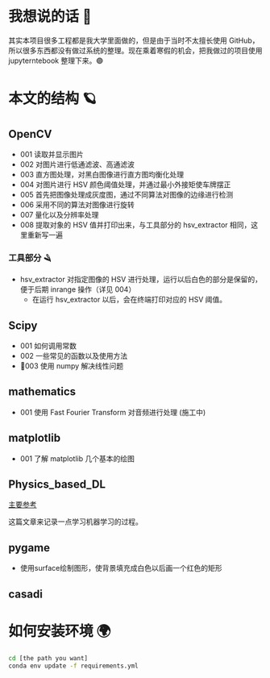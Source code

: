 # 我想说的话 🚟

其实本项目很多工程都是我大学里面做的，但是由于当时不太擅长使用 GitHub，所以很多东西都没有做过系统的整理。现在乘着寒假的机会，把我做过的项目使用 jupyterntebook 整理下来。🟣

# 本文的结构 🪐

## OpenCV

- 001 读取并显示图片
- 002 对图片进行低通滤波、高通滤波
- 003 直方图处理，对黑白图像进行直方图均衡化处理
- 004 对图片进行 HSV 颜色阈值处理，并通过最小外接矩使车牌摆正
- 005 首先把图像处理成灰度图，通过不同算法对图像的边缘进行检测
- 006 采用不同的算法对图像进行旋转
- 007 量化以及分辨率处理
- 008 提取对象的 HSV 值并打印出来，与工具部分的 hsv_extractor 相同，这里重新写一遍

### 工具部分 🪒

- hsv_extractor 对指定图像的 HSV 进行处理，运行以后白色的部分是保留的，便于后期 inrange 操作（详见 004）
  - 在运行 hsv_extractor 以后，会在终端打印对应的 HSV 阈值。

## Scipy

- 001 如何调用常数
- 002 一些常见的函数以及使用方法
- 🔼003 使用 numpy 解决线性问题

## mathematics

- 001 使用 Fast Fourier Transform 对音频进行处理 (施工中)

## matplotlib

- 001 了解 matplotlib 几个基本的绘图

## Physics_based_DL

[主要参考](https://arxiv.org/pdf/2109.05237.pdf)

这篇文章来记录一点学习机器学习的过程。

## pygame
+ 使用surface绘制图形，使背景填充成白色以后画一个红色的矩形

## casadi

# 如何安装环境 🌍

```bash
cd [the path you want]
conda env update -f requirements.yml
```
